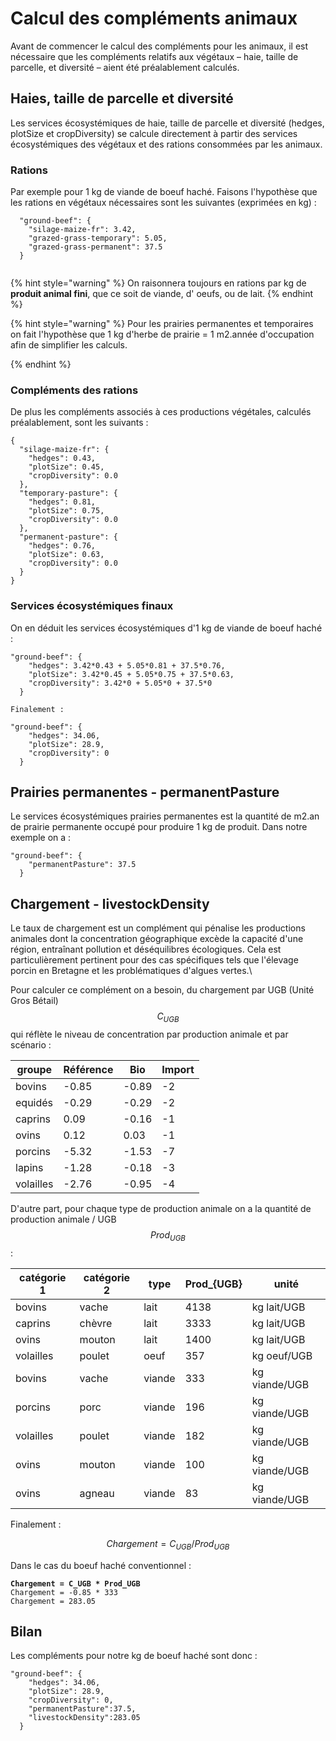 # Calcul des compléments animaux

Avant de commencer le calcul des compléments pour les animaux, il est nécessaire que les compléments relatifs aux végétaux – haie, taille de parcelle, et diversité – aient été préalablement calculés.

## Haies, taille de parcelle et diversité

Les services écosystémiques de haie, taille de parcelle et diversité (hedges, plotSize et cropDiversity) se calcule directement à partir des services écosystémiques des végétaux et des rations consommées par les animaux.

### Rations

Par exemple pour 1 kg de viande de boeuf haché.  Faisons l'hypothèse que les rations en végétaux nécessaires sont les suivantes (exprimées en kg) :

```
  "ground-beef": {
    "silage-maize-fr": 3.42,
    "grazed-grass-temporary": 5.05,
    "grazed-grass-permanent": 37.5
  }
  
```



{% hint style="warning" %}
On raisonnera toujours en rations par kg de **produit animal fini**, que ce soit de viande, d' oeufs, ou de lait.
{% endhint %}

{% hint style="warning" %}
Pour les prairies permanentes et temporaires on fait l'hypothèse que 1 kg d'herbe de prairie = 1 m2.année d'occupation afin de simplifier les calculs.


{% endhint %}

### Compléments des rations

De plus les compléments associés à ces productions végétales, calculés préalablement, sont les suivants :&#x20;

```
{
  "silage-maize-fr": {
    "hedges": 0.43,
    "plotSize": 0.45,
    "cropDiversity": 0.0
  },
  "temporary-pasture": {
    "hedges": 0.81,
    "plotSize": 0.75,
    "cropDiversity": 0.0
  },
  "permanent-pasture": {
    "hedges": 0.76,
    "plotSize": 0.63,
    "cropDiversity": 0.0
  }
}

```

### Services écosystémiques finaux

On en déduit les services écosystémiques d'1 kg de viande de boeuf haché :&#x20;

```
"ground-beef": {
    "hedges": 3.42*0.43 + 5.05*0.81 + 37.5*0.76,
    "plotSize": 3.42*0.45 + 5.05*0.75 + 37.5*0.63,
    "cropDiversity": 3.42*0 + 5.05*0 + 37.5*0
  }
  
Finalement :

"ground-beef": {
    "hedges": 34.06,
    "plotSize": 28.9,
    "cropDiversity": 0
  }
```

## Prairies permanentes - permanentPasture

Le services écosystémiques prairies permanentes est la quantité de m2.an de prairie permanente occupé pour produire 1 kg de produit. Dans notre exemple on a :&#x20;

```
"ground-beef": {
    "permanentPasture": 37.5
  }
```

## Chargement - livestockDensity

Le taux de chargement est un complément qui pénalise les productions animales dont la concentration géographique excède la capacité d'une région, entraînant pollution et déséquilibres écologiques. Cela est particulièrement pertinent pour des cas spécifiques tels que l'élevage porcin en Bretagne et les problématiques d'algues vertes.\


Pour calculer ce complément on a besoin, du chargement par UGB (Unité Gros Bétail) $$C_{UGB}$$ qui réflète le niveau de concentration par production animale et par scénario :

| groupe    | Référence | Bio   | Import |
| --------- | --------- | ----- | ------ |
| bovins    | -0.85     | -0.89 | -2     |
| equidés   | -0.29     | -0.29 | -2     |
| caprins   | 0.09      | -0.16 | -1     |
| ovins     | 0.12      | 0.03  | -1     |
| porcins   | -5.32     | -1.53 | -7     |
| lapins    | -1.28     | -0.18 | -3     |
| volailles | -2.76     | -0.95 | -4     |

D'autre part, pour chaque type de production animale on a la quantité de production animale / UGB $$Prod_{UGB}$$:



| catégorie 1 | catégorie 2 | type   | Prod\_{UGB} | unité         |
| ----------- | ----------- | ------ | ----------- | ------------- |
| bovins      | vache       | lait   | 4138        | kg lait/UGB   |
| caprins     | chèvre      | lait   | 3333        | kg lait/UGB   |
| ovins       | mouton      | lait   | 1400        | kg lait/UGB   |
| volailles   | poulet      | oeuf   | 357         | kg oeuf/UGB   |
| bovins      | vache       | viande | 333         | kg viande/UGB |
| porcins     | porc        | viande | 196         | kg viande/UGB |
| volailles   | poulet      | viande | 182         | kg viande/UGB |
| ovins       | mouton      | viande | 100         | kg viande/UGB |
| ovins       | agneau      | viande | 83          | kg viande/UGB |

Finalement :&#x20;

$$
Chargement = C_{UGB} / Prod_{UGB}
$$

Dans le cas du boeuf haché conventionnel :

<pre><code><strong>Chargement = C_UGB * Prod_UGB
</strong>Chargement = -0.85 * 333
Chargement = 283.05
</code></pre>

## Bilan&#x20;

Les compléments pour notre kg de boeuf haché sont donc :&#x20;

```
"ground-beef": {
    "hedges": 34.06,
    "plotSize": 28.9,
    "cropDiversity": 0,
    "permanentPasture":37.5,
    "livestockDensity":283.05
  }
```
